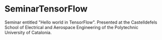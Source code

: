 # SeminarTensorFlow
Seminar entitled "Hello world in TensorFlow". 
Presented at the Castelldefels School of Electrical and Aerospace Engineering of the Polytechnic University of Catalonia.
